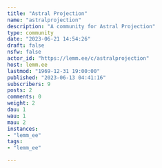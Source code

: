 ```yaml
---
title: "Astral Projection" 
name: "astralprojection"
description: "A community for Astral Projection"
type: community
date: "2023-06-21 14:54:26"
draft: false
nsfw: false
actor_id: "https://lemm.ee/c/astralprojection"
host: lemm.ee
lastmod: "1969-12-31 19:00:00"
published: "2023-06-13 04:41:16"
subscribers: 9
posts: 2
comments: 0
weight: 2
dau: 1
wau: 1
mau: 2
instances:
- "lemm_ee"
tags: 
- "lemm_ee"

---
```

